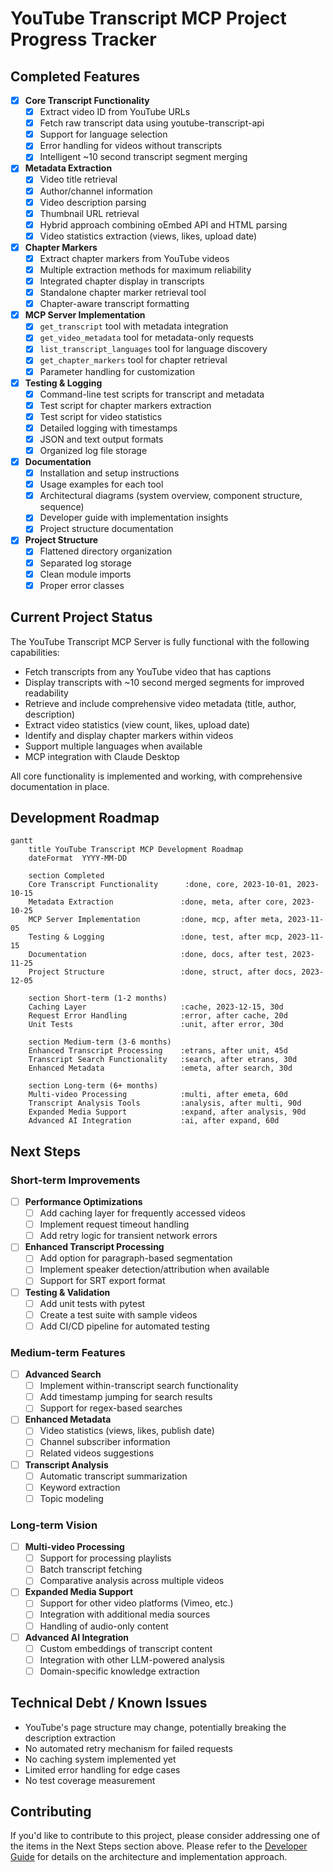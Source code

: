 # YouTube Transcript MCP Project Progress Tracker

## Completed Features

- [x] **Core Transcript Functionality**
  - [x] Extract video ID from YouTube URLs
  - [x] Fetch raw transcript data using youtube-transcript-api
  - [x] Support for language selection
  - [x] Error handling for videos without transcripts
  - [x] Intelligent ~10 second transcript segment merging

- [x] **Metadata Extraction**
  - [x] Video title retrieval
  - [x] Author/channel information
  - [x] Video description parsing
  - [x] Thumbnail URL retrieval
  - [x] Hybrid approach combining oEmbed API and HTML parsing
  - [x] Video statistics extraction (views, likes, upload date)

- [x] **Chapter Markers**
  - [x] Extract chapter markers from YouTube videos
  - [x] Multiple extraction methods for maximum reliability
  - [x] Integrated chapter display in transcripts
  - [x] Standalone chapter marker retrieval tool
  - [x] Chapter-aware transcript formatting

- [x] **MCP Server Implementation**
  - [x] `get_transcript` tool with metadata integration
  - [x] `get_video_metadata` tool for metadata-only requests
  - [x] `list_transcript_languages` tool for language discovery
  - [x] `get_chapter_markers` tool for chapter retrieval
  - [x] Parameter handling for customization

- [x] **Testing & Logging**
  - [x] Command-line test scripts for transcript and metadata
  - [x] Test script for chapter markers extraction
  - [x] Test script for video statistics
  - [x] Detailed logging with timestamps
  - [x] JSON and text output formats
  - [x] Organized log file storage

- [x] **Documentation**
  - [x] Installation and setup instructions
  - [x] Usage examples for each tool
  - [x] Architectural diagrams (system overview, component structure, sequence)
  - [x] Developer guide with implementation insights
  - [x] Project structure documentation

- [x] **Project Structure**
  - [x] Flattened directory organization
  - [x] Separated log storage
  - [x] Clean module imports
  - [x] Proper error classes

## Current Project Status

The YouTube Transcript MCP Server is fully functional with the following capabilities:

- Fetch transcripts from any YouTube video that has captions
- Display transcripts with ~10 second merged segments for improved readability
- Retrieve and include comprehensive video metadata (title, author, description)
- Extract video statistics (view count, likes, upload date)
- Identify and display chapter markers within videos
- Support multiple languages when available
- MCP integration with Claude Desktop

All core functionality is implemented and working, with comprehensive documentation in place.

## Development Roadmap

```mermaid
gantt
    title YouTube Transcript MCP Development Roadmap
    dateFormat  YYYY-MM-DD
    
    section Completed
    Core Transcript Functionality      :done, core, 2023-10-01, 2023-10-15
    Metadata Extraction               :done, meta, after core, 2023-10-25
    MCP Server Implementation         :done, mcp, after meta, 2023-11-05
    Testing & Logging                 :done, test, after mcp, 2023-11-15
    Documentation                     :done, docs, after test, 2023-11-25
    Project Structure                 :done, struct, after docs, 2023-12-05
    
    section Short-term (1-2 months)
    Caching Layer                     :cache, 2023-12-15, 30d
    Request Error Handling            :error, after cache, 20d
    Unit Tests                        :unit, after error, 30d
    
    section Medium-term (3-6 months)
    Enhanced Transcript Processing    :etrans, after unit, 45d
    Transcript Search Functionality   :search, after etrans, 30d
    Enhanced Metadata                 :emeta, after search, 30d
    
    section Long-term (6+ months)
    Multi-video Processing            :multi, after emeta, 60d
    Transcript Analysis Tools         :analysis, after multi, 90d
    Expanded Media Support            :expand, after analysis, 90d
    Advanced AI Integration           :ai, after expand, 60d
```

## Next Steps

### Short-term Improvements

- [ ] **Performance Optimizations**
  - [ ] Add caching layer for frequently accessed videos
  - [ ] Implement request timeout handling
  - [ ] Add retry logic for transient network errors

- [ ] **Enhanced Transcript Processing**
  - [ ] Add option for paragraph-based segmentation
  - [ ] Implement speaker detection/attribution when available
  - [ ] Support for SRT export format

- [ ] **Testing & Validation**
  - [ ] Add unit tests with pytest
  - [ ] Create a test suite with sample videos
  - [ ] Add CI/CD pipeline for automated testing

### Medium-term Features

- [ ] **Advanced Search**
  - [ ] Implement within-transcript search functionality
  - [ ] Add timestamp jumping for search results
  - [ ] Support for regex-based searches

- [ ] **Enhanced Metadata**
  - [ ] Video statistics (views, likes, publish date)
  - [ ] Channel subscriber information
  - [ ] Related videos suggestions

- [ ] **Transcript Analysis**
  - [ ] Automatic transcript summarization
  - [ ] Keyword extraction
  - [ ] Topic modeling

### Long-term Vision

- [ ] **Multi-video Processing**
  - [ ] Support for processing playlists
  - [ ] Batch transcript fetching
  - [ ] Comparative analysis across multiple videos

- [ ] **Expanded Media Support**
  - [ ] Support for other video platforms (Vimeo, etc.)
  - [ ] Integration with additional media sources
  - [ ] Handling of audio-only content

- [ ] **Advanced AI Integration**
  - [ ] Custom embeddings of transcript content
  - [ ] Integration with other LLM-powered analysis
  - [ ] Domain-specific knowledge extraction

## Technical Debt / Known Issues

- YouTube's page structure may change, potentially breaking the description extraction
- No automated retry mechanism for failed requests
- No caching system implemented yet
- Limited error handling for edge cases
- No test coverage measurement

## Contributing

If you'd like to contribute to this project, please consider addressing one of the items in the Next Steps section above. Please refer to the [Developer Guide](developer_guide.md) for details on the architecture and implementation approach. 